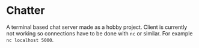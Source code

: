 # Chatter
A terminal based chat server made as a hobby project. Client is currently not working so connections have to be done with `nc` or similar. For example `nc localhost 5000`.
